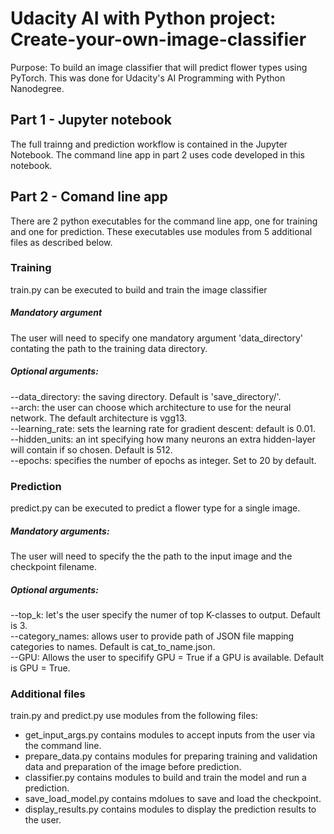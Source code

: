 # Udacity AI with Python project: Create-your-own-image-classifier
Purpose: To build an image classifier that will predict flower types using PyTorch. This was done for Udacity's AI Programming with Python Nanodegree.

## Part 1 - Jupyter notebook
The full trainng and prediction workflow is contained in the Jupyter Notebook. The command line app in part 2 uses code developed in this notebook.

## Part 2 - Comand line app
There are 2 python executables for the command line app, one for training and one for prediction. These executables use modules from 5 additional files as described below. 

### Training
train.py can be executed to build and train the image classifier 
##### Mandatory argument
The user will need to specify one mandatory argument 'data_directory' contating the path to the training data directory. 
##### Optional arguments:
--data_directory: the saving directory. Default is 'save_directory/'.  
--arch: the user can choose which architecture to use for the neural network. The default architecture is vgg13.  
--learning_rate: sets the learning rate for gradient descent: default is 0.01.  
--hidden_units: an int specifying how many neurons an extra hidden-layer will contain if so chosen. Default is 512.  
--epochs: specifies the number of epochs as integer. Set to 20 by default.  

### Prediction
predict.py can be executed to predict a flower type for a single image.  
##### Mandatory arguments:
The user will need to specify the the path to the input image and the checkpoint filename.
##### Optional arguments:
--top_k: let's the user specify the numer of top K-classes to output. Default is 3.  
--category_names: allows user to provide path of JSON file mapping categories to names. Default is cat_to_name.json.  
--GPU: Allows the user to specifify GPU = True if a GPU is available. Default is GPU = True.  

### Additional files
train.py and predict.py use modules from the following files:  
* get_input_args.py contains modules to accept inputs from the user via the command line.  
* prepare_data.py contains modules for preparing training and validation data and preparation of the image before prediction.  
* classifier.py contains modules to build and train the model and run a prediction.  
* save_load_model.py contains mdolues to save and load the checkpoint.  
* display_results.py contains modules to display the prediction results to the user.  
